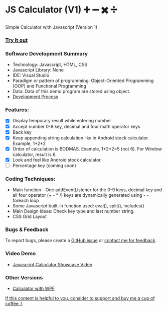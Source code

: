 # JS Calculator (V1)  :heavy_plus_sign: :heavy_minus_sign: :heavy_multiplication_x: :heavy_division_sign:
Simple Calculator with Javascript (Version 1)

### [Try it out](https://ngaisteve1.github.io/calculator/AndroidCalculator.html)

### Software Development Summary
- Technology: Javascript, HTML, CSS
- Javascript Library: None
- IDE: Visual Studio
- Paradigm or pattern of programming: Object-Oriented Programming (OOP) and Functional Programming
- Data: Data of this demo program are stored using object.
- [Development Process](http://js.findingsteve.net/CalculatorAndroidDevLog.cshtml)

### Features:
- [x] Display temporary result while entering number
- [x] Accept number 0-9 key, decimal and four math operator keys
- [x] Back key
- [x] Keep appending string calculation like in Android stock calculator. Example, 1+2*2
- [x] Order of calculation is BODMAS. Example, 1+2*2=5 (not 6). For Window calculator, result is 6.
- [x] Look and feel like Android stock calculator.
- [ ] Percentage key (coming soon)

### Coding Techniques:
- Main function - One addEventListener for the 0-9 keys, decimal key and all four operator (+ - * /) keys are dynamically generated using - - foreach loop
- Some Javascript built-in function used: eval(), split(), includes()
- Main Design Ideas: Check key type and last number string.
- CSS Grid Layout

### Bugs & Feedback

To report bugs, please create a [GitHub issue](https://github.com/ngaisteve1/calculator/issues) or [contact me for feedback](http://www.findingsteve.net/steve-ngai/).

### Video Demo
- [Javascript Calculator Showcase Video](https://youtu.be/BSywP9Uoub8)

### Other Versions
- [Calculator with WPF](https://github.com/ngaisteve1/CalculatorWPF)

[If this content is helpful to you, consider to support and buy me a cup of coffee :) ](https://ko-fi.com/V7V2PN67)
